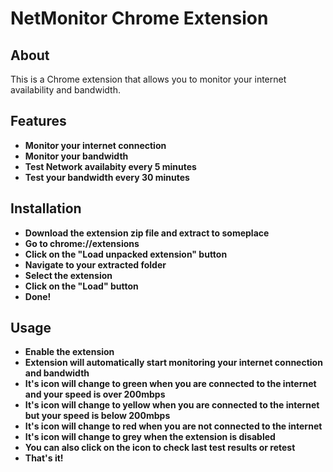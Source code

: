 # NetMonitor Chrome Extension
## About
This is a Chrome extension that allows you to monitor your internet availability and bandwidth.
## Features
* **Monitor your internet connection**
* **Monitor your bandwidth**
* **Test Network availabity every 5 minutes**
* **Test your bandwidth every 30 minutes**

## Installation
* **Download the extension zip file and extract to someplace**
* **Go to chrome://extensions**
* **Click on the "Load unpacked extension" button**
* **Navigate to your extracted folder**
* **Select the extension**
* **Click on the "Load" button**
* **Done!**

## Usage
* **Enable the extension**
* **Extension will automatically start monitoring your internet connection and bandwidth**
* **It's icon will change to green when you are connected to the internet and your speed is over 200mbps**
* **It's icon will change to yellow when you are connected to the internet but your speed is below 200mbps**
* **It's icon will change to red when you are not connected to the internet**
* **It's icon will change to grey when the extension is disabled**
* **You can also click on the icon to check last test results or retest**
* **That's it!**
